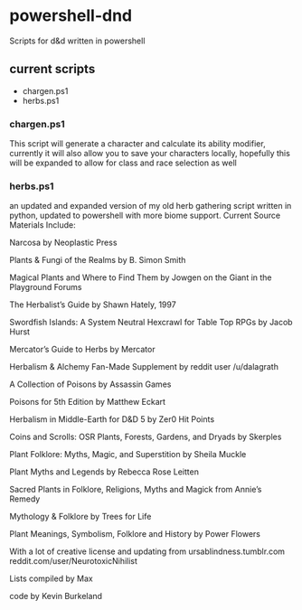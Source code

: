 # powershell-dnd
Scripts for d&amp;d written in powershell
## current scripts
* chargen.ps1
* herbs.ps1

### chargen.ps1
This script will generate a character and calculate its ability modifier, currently it will also allow you to save your characters locally, hopefully this will be expanded to allow for class and race selection as well

### herbs.ps1
an updated and expanded version of my old herb gathering script written in python, updated to powershell with more biome support.
Current Source Materials Include:

Narcosa by Neoplastic Press

Plants & Fungi of the Realms by B. Simon Smith

Magical Plants and Where to Find Them by Jowgen on the Giant in the Playground Forums

The Herbalist’s Guide by Shawn Hately, 1997

Swordfish Islands: A System Neutral Hexcrawl for Table Top RPGs by Jacob Hurst

Mercator’s Guide to Herbs by Mercator

Herbalism & Alchemy Fan-Made Supplement by reddit user /u/dalagrath

A Collection of Poisons by Assassin Games

Poisons for 5th Edition by Matthew Eckart

Herbalism in Middle-Earth for D&D 5 by Zer0 Hit Points

Coins and Scrolls: OSR Plants, Forests, Gardens, and Dryads by Skerples

Plant Folklore: Myths, Magic, and Superstition by Sheila Muckle

Plant Myths and Legends by Rebecca Rose Leitten

Sacred Plants in Folklore, Religions, Myths and Magick from Annie’s Remedy

Mythology & Folklore by Trees for Life

Plant Meanings, Symbolism, Folklore and History by Power Flowers

With a lot of creative license and updating from ursablindness.tumblr.com reddit.com/user/NeurotoxicNihilist

Lists compiled by Max

code by Kevin Burkeland